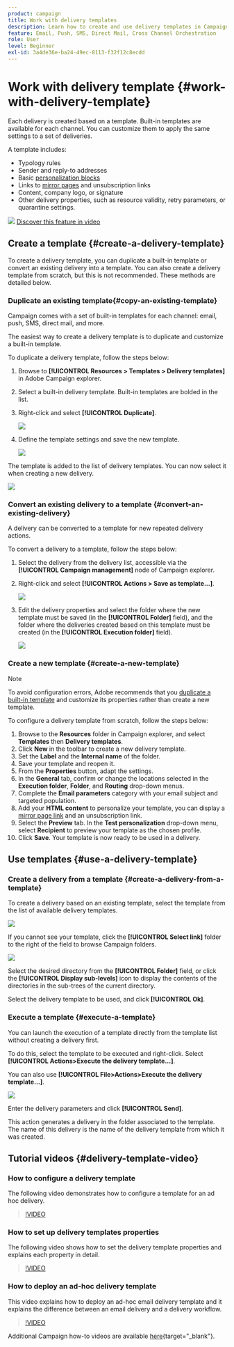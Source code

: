 ```yaml
---
product: campaign
title: Work with delivery templates
description: Learn how to create and use delivery templates in Campaign
feature: Email, Push, SMS, Direct Mail, Cross Channel Orchestration
role: User
level: Beginner
exl-id: 3a4de36e-ba24-49ec-8113-f32f12c8ecdd
---
```

# Work with delivery template {#work-with-delivery-template}

Each delivery is created based on a template. Built-in templates are available for each channel. You can customize them to apply the same settings to a set of deliveries. 

A template includes:

* Typology rules
* Sender and reply-to addresses
* Basic [personalization blocks](../send/personalization-blocks.md)
* Links to [mirror pages](../send/mirror-page.md) and unsubscription links
* Content, company logo, or signature
* Other delivery properties, such as resource validity, retry parameters, or quarantine settings.

![](assets/do-not-localize/how-to-video.png) [Discover this feature in video](#delivery-template-video)

## Create a template {#create-a-delivery-template}

To create a delivery template, you can duplicate a built-in template or convert an existing delivery into a template. You can also create a delivery template from scratch, but this is not recommended. These methods are detailed below.

### Duplicate an existing template{#copy-an-existing-template}

Campaign comes with a set of built-in templates for each channel: email, push, SMS, direct mail, and more.

The easiest way to create a delivery template is to duplicate and customize a built-in template.

To duplicate a delivery template, follow the steps below:

1. Browse to **[!UICONTROL Resources > Templates > Delivery templates]** in Adobe Campaign explorer.
1. Select a built-in delivery template. Built-in templates are bolded in the list.
1. Right-click and select **[!UICONTROL Duplicate]**.

    ![](assets/duplicate-built-in-template.png)

1. Define the template settings and save the new template.

    ![](assets/delivery-template-new.png)

The template is added to the list of delivery templates. You can now select it when creating a new delivery.

![](assets/select-the-new-template.png)

### Convert an existing delivery to a template {#convert-an-existing-delivery}

A delivery can be converted to a template for new repeated delivery actions. 

To convert a delivery to a template, follow the steps below:

1. Select the delivery from the delivery list, accessible via the **[!UICONTROL Campaign management]** node of Campaign explorer.

1. Right-click and select **[!UICONTROL Actions > Save as template...]**.

   ![](assets/save-as-template.png)

1. Edit the delivery properties and select the folder where the new template must be saved (in the **[!UICONTROL Folder]** field), and the folder where the deliveries created based on this template must be created (in the **[!UICONTROL Execution folder]** field).

   ![](assets/template-select-folders.png)

### Create a new template {#create-a-new-template}

>[!NOTE]
>
>To avoid configuration errors, Adobe recommends that you [duplicate a built-in template](#copy-an-existing-template) and customize its properties rather than create a new template.

To configure a delivery template from scratch, follow the steps below:

1. Browse to the **Resources** folder in Campaign explorer, and select **Templates** then **Delivery templates**.
1. Click **New** in the toolbar to create a new delivery template.
1. Set the **Label** and the **Internal name** of the folder.
1. Save your template and reopen it.
1. From the **Properties** button, adapt the settings.
1. In the **General** tab, confirm or change the locations selected in the **Execution folder**, **Folder**, and **Routing** drop-down menus.
1. Complete the **Email parameters** category with your email subject and targeted population.
1. Add your **HTML content** to personalize your template, you can display a [mirror page link](../send/mirror-page.md) and an unsubscription link.
1. Select the **Preview** tab. In the **Test personalization** drop-down menu, select **Recipient** to preview your template as the chosen profile.
1. Click **Save**. Your template is now ready to be used in a delivery.


## Use templates {#use-a-delivery-template}

### Create a delivery from a template {#create-a-delivery-from-a-template}

To create a delivery based on an existing template, select the template from the list of available delivery templates.

![](assets/select-the-new-template.png)

If you cannot see your template, click the **[!UICONTROL Select link]** folder to the right of the field to browse Campaign folders.

![](assets/browse-templates.png)

Select the desired directory from the **[!UICONTROL Folder]** field, or click the **[!UICONTROL Display sub-levels]** icon to display the contents of the directories in the sub-trees of the current directory.

Select the delivery template to be used, and click **[!UICONTROL Ok]**.

### Execute a template {#execute-a-template}

You can launch the execution of a template directly from the template list without creating a delivery first. 

To do this, select the template to be executed and right-click. Select **[!UICONTROL Actions>Execute the delivery template...]**.

You can also use **[!UICONTROL File>Actions>Execute the delivery template...]**.

![](assets/execute-delivery-template.png)

Enter the delivery parameters and click **[!UICONTROL Send]**.

This action generates a delivery in the folder associated to the template. The name of this delivery is the name of the delivery template from which it was created.


## Tutorial videos {#delivery-template-video}

### How to configure a delivery template 

The following video demonstrates how to configure a template for an ad hoc delivery.

>[!VIDEO](https://video.tv.adobe.com/v/342082?quality=12)

### How to set up delivery templates properties

The following video shows how to set the delivery template properties and explains each property in detail.

>[!VIDEO](https://video.tv.adobe.com/v/338969?quality=12)

### How to deploy an ad-hoc delivery template

This video explains how to deploy an ad-hoc email delivery template and it explains the difference between an email delivery and a delivery workflow.

>[!VIDEO](https://video.tv.adobe.com/v/338965?quality=12)

Additional Campaign how-to videos are available [here](https://experienceleague.adobe.com/docs/campaign-learn/tutorials/getting-started/introduction-to-adobe-campaign.html){target="_blank"}.
